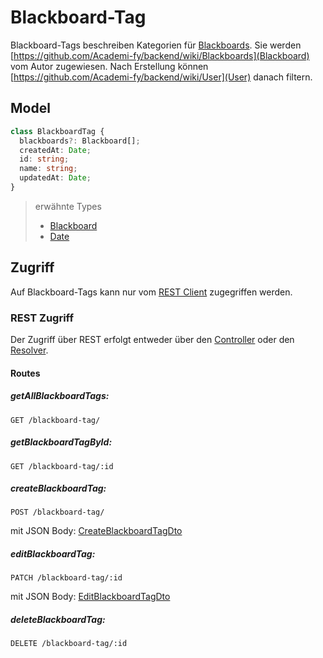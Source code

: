 # Blackboard-Tag

Blackboard-Tags beschreiben Kategorien für [Blackboards](https://github.com/Academi-fy/backend/wiki/Blackboard). Sie werden [https://github.com/Academi-fy/backend/wiki/Blackboards](Blackboard) vom Autor zugewiesen. Nach Erstellung können [https://github.com/Academi-fy/backend/wiki/User](User) danach filtern.

## Model

```typescript
class BlackboardTag {
  blackboards?: Blackboard[];
  createdAt: Date;
  id: string;
  name: string;
  updatedAt: Date;
}
```
> erwähnte Types
> - [Blackboard](https://github.com/Academi-fy/backend/wiki/Blackboard)
> - [Date](https://github.com/Academi-fy/backend/wiki/Date)

## Zugriff

Auf Blackboard-Tags kann nur vom [REST Client](https://github.com/Academi-fy/backend/wiki/REST) zugegriffen werden.

### REST Zugriff

Der Zugriff über REST erfolgt entweder über den [Controller](https://github.com/Academi-fy/backend/wiki/Controllers) oder den [Resolver](https://github.com/Academi-fy/backend/wiki/Resolvers).

#### Routes

##### getAllBlackboardTags:
```http request
GET /blackboard-tag/
```

##### getBlackboardTagById:
```http request
GET /blackboard-tag/:id
```

##### createBlackboardTag:
```http request
POST /blackboard-tag/
```
mit JSON Body: [CreateBlackboardTagDto](https://github.com/Academi-fy/backend/blob/master/src/rest/blackboard-tag/dto/create-blackboard-tag.dto.ts)

##### editBlackboardTag:
```http request
PATCH /blackboard-tag/:id
```
mit JSON Body: [EditBlackboardTagDto](https://github.com/Academi-fy/backend/blob/master/src/rest/blackboard-tag/dto/edit-blackboard-tag.dto.ts)

##### deleteBlackboardTag:
```http request
DELETE /blackboard-tag/:id
```